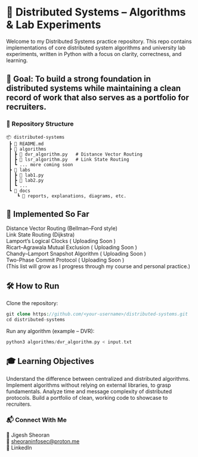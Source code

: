 # 📡 Distributed Systems – Algorithms & Lab Experiments

Welcome to my Distributed Systems practice repository.
This repo contains implementations of core distributed system algorithms and university lab experiments, written in Python with a focus on clarity, correctness, and learning.

## 🎯 Goal: To build a strong foundation in distributed systems while maintaining a clean record of work that also serves as a portfolio for recruiters.

### 📂 Repository Structure
```
📦 distributed-systems
 ┣ 📜 README.md
 ┣ 📂 algorithms
 ┃ ┣ 📜 dvr_algorithm.py   # Distance Vector Routing
 ┃ ┣ 📜 lsr_algorithm.py   # Link State Routing
 ┃ ┗ ... more coming soon
 ┣ 📂 labs
 ┃ ┣ 📜 lab1.py
 ┃ ┣ 📜 lab2.py
 ┃ ┗ ...
 ┗ 📂 docs
    ┗ 📜 reports, explanations, diagrams, etc.
```

## 🚀 Implemented So Far

 Distance Vector Routing (Bellman–Ford style)    <br>
 Link State Routing (Dijkstra) <br>
 Lamport’s Logical Clocks                ( Uploading Soon ) <br>
 Ricart–Agrawala Mutual Exclusion        ( Uploading Soon ) <br>
 Chandy–Lamport Snapshot Algorithm       ( Uploading Soon ) <br>
 Two-Phase Commit Protocol               ( Uploading Soon ) <br>
(This list will grow as I progress through my course and personal practice.) <br>

## 🛠 How to Run

Clone the repository:
```php
git clone https://github.com/<your-username>/distributed-systems.git
cd distributed-systems
```

Run any algorithm (example – DVR):
```php
python3 algorithms/dvr_algorithm.py < input.txt
```

## 🎓 Learning Objectives

Understand the difference between centralized and distributed algorithms.
Implement algorithms without relying on external libraries, to grasp fundamentals.
Analyze time and message complexity of distributed protocols.
Build a portfolio of clean, working code to showcase to recruiters.



### 📬 Connect With Me

👤 Jigesh Sheoran <br>
📧 sheoraninfosec@proton.me <br>
💼 LinkedIn <br>


